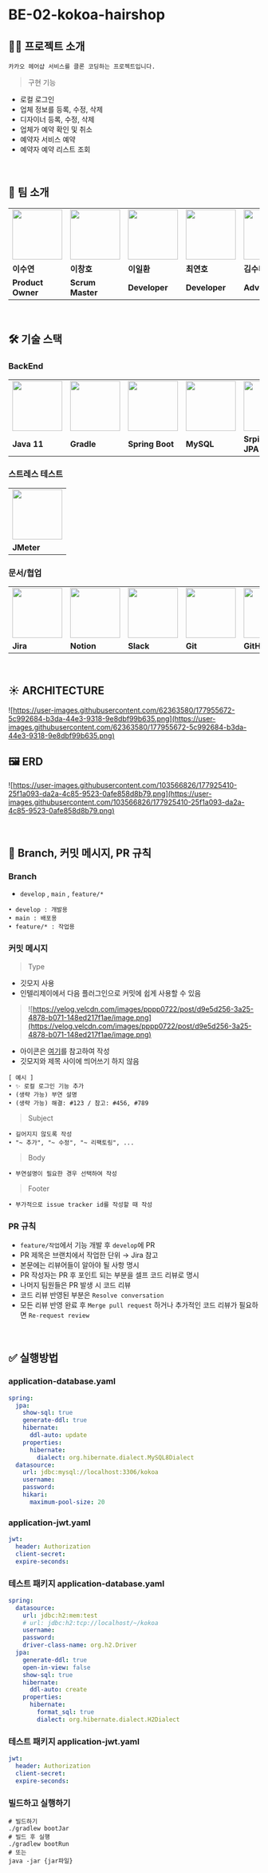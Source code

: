 # BE-02-kokoa-hairshop

## 🤲🏻 프로젝트 소개
```
카카오 헤어샵 서비스를 클론 코딩하는 프로젝트입니다.
```

> 구현 기능

- 로컬 로그인
- 업체 정보를 등록, 수정, 삭제
- 디자이너 등록, 수정, 삭제
- 업체가 예약 확인 및 취소
- 예약자 서비스 예약
- 예약자 예약 리스트 조회

<br>

## 👬 팀 소개

<table>
  <tr>
    <td>
        <a href="https://github.com/suy2on">
            <img src="https://avatars.githubusercontent.com/u/62363580?v=4" width="100px" />
        </a>
    </td>
    <td>
        <a href="https://github.com/Nnagman">
            <img src="https://avatars.githubusercontent.com/u/16336810?v=4" width="100px" />
        </a>
    </td>
    <td>
        <a href="https://github.com/pppp0722">
            <img src="https://avatars.githubusercontent.com/u/60428537?v=4" width="100px" />
        </a>
    </td>
    <td>
        <a href="https://github.com/ChoiYeonho0903">
            <img src="https://avatars.githubusercontent.com/u/76257508?v=4" width="100px" />
        </a>
    </td>
    <td>
        <a href="https://github.com/su-pernova">
            <img src="https://avatars.githubusercontent.com/u/48689213?v=4" width="100px" />
        </a>
    </td>
  </tr>
  <tr>
    <td><b>이수연</b></td>
    <td><b>이창호</b></td>
    <td><b>이일환</b></td>
    <td><b>최연호</b></td>
    <td><b>김수미</b></td>
  </tr>
  <tr>
    <td><b>Product Owner</b></td>
    <td><b>Scrum Master</b></td>
    <td><b>Developer</b></td>
    <td><b>Developer</b></td>
    <td><b>Adviser</b></td>
  </tr>
</table>

<br>

## 🛠 기술 스택

### BackEnd

<table>
  <tr>
    <td>
        <img src="https://images.velog.io/images/xx0hn/post/b1987229-58c5-436a-8d28-512a7f4ab718/175E023350248C8837.jpeg" width="100px" />
    </td>
    <td>
        <img src="https://images.velog.io/images/leeseojune53/post/b6527e64-30c9-40d4-a955-ddbc647edec1/Gradle_logo.png" width="100px" />
    </td>
    <td>
        <img src="https://mblogthumb-phinf.pstatic.net/MjAxNzA4MDNfOTMg/MDAxNTAxNzYzODU4Mzc3.VFDhGiVlIJ_1-1n7eakK3HsfRDMbGyEAPVOdB6bYah4g.jFz8_8GL41JgQUiDryDYYoFl-FaqG48EKtcz-EdHANwg.PNG.scw0531/%EC%8A%A4%ED%81%AC%EB%A6%B0%EC%83%B7_2017-08-03_%EC%98%A4%ED%9B%84_9.18.37.png?type=w2" width="100px" />
    </td>
    <td>
        <img src="https://encrypted-tbn0.gstatic.com/images?q=tbn:ANd9GcTNVKGVT_dyDB_b758ACxJlJTKZFc6NaJvCI6Tt6V8RE5V6UnTP9ux_Pahj4DxhH7hiHeE&usqp=CAU" width="100px" />
    </td>
    <td>  
        <img src="https://i0.wp.com/codegym.vn/wp-content/uploads/2020/06/spring-jpa-query-5.png?fit=400%2C400&ssl=1" width="100px" />
    </td>
    <td>
        <img src="https://automated-testing.info/uploads/default/original/2X/7/760cbf21278280fd7d4980c577d64da634c9fc42.png" width="100px" />
    </td>
  </tr>
  <tr>
    <td><b>Java 11</b></td>
    <td><b>Gradle</b></td>
    <td><b>Spring Boot</b></td>
    <td><b>MySQL</b></td>
    <td><b>Srping Data JPA</b></td>
    <td><b>JUnit5 / Mockito</b></td>
  </tr>
</table>

### 스트레스 테스트
<table>
  <tr>
    <td>
        <img src="https://www.perfmatrix.com/wp-content/uploads/2020/07/JMeter-Logo.png" width="100px" />
    </td>
  </tr>
  <tr>
    <td><b>JMeter</b></td>
  </tr>
  
</table>

### 문서/협업
<table>
  <tr>
    <td>
        <img src="https://user-images.githubusercontent.com/103566826/177922619-3d7f20d6-4066-46bd-a305-a7873a4d6102.png" width="100px" />
    </td>
    <td>
        <img src="https://user-images.githubusercontent.com/103566826/177922764-354c44a9-05e9-4d5c-a10c-0da6676a80a0.png" width="100px" />
    </td>
    <td>
        <img src="https://user-images.githubusercontent.com/103566826/177922777-83956929-35f0-4746-a51b-98c116da2651.png" width="100px" />
    </td>
    <td>
        <img src="https://user-images.githubusercontent.com/103566826/177922791-263bc0f1-bebc-4eee-bdb5-9954af5bbaf9.png" width="100px" />
    </td>
    <td>
        <img src="https://user-images.githubusercontent.com/103566826/177922794-5a47df94-fc97-4beb-a6f4-16b24e315757.png" width="100px" />
    </td>
    <td>
        <img src="https://user-images.githubusercontent.com/103566826/177922809-866718e0-fb19-4840-9caa-111da31795d1.png" width="100px" />
    </td>
    <td>
        <img src="https://user-images.githubusercontent.com/103566826/177922816-6888632c-b218-4635-98d5-189addb835ca.png" width="100px" />
    </td>
  </tr>
  <tr>
    <td><b>Jira</b></td>
    <td><b>Notion</b></td>
    <td><b>Slack</b></td>
    <td><b>Git</b></td>
    <td><b>GitHub</b></td>
    <td><b>RestDocs</b></td>
    <td><b>AsciiDocs</b></td>
  </tr>
</table>

<br>

## ☀️ ARCHITECTURE
![https://user-images.githubusercontent.com/62363580/177955672-5c992684-b3da-44e3-9318-9e8dbf99b635.png](https://user-images.githubusercontent.com/62363580/177955672-5c992684-b3da-44e3-9318-9e8dbf99b635.png)


## 🖼 ERD
![https://user-images.githubusercontent.com/103566826/177925410-25f1a093-da2a-4c85-9523-0afe858d8b79.png](https://user-images.githubusercontent.com/103566826/177925410-25f1a093-da2a-4c85-9523-0afe858d8b79.png)

<br>

## 💬 Branch, 커밋 메시지, PR 규칙

### Branch
- `develop` , `main` , `feature/*`
```
• develop : 개발용
• main : 배포용
• feature/* : 작업용
```

### 커밋 메시지
> Type
- 깃모지 사용
- 인텔리제이에서 다음 플러그인으로 커밋에 쉽게 사용할 수 있음
> ![https://velog.velcdn.com/images/pppp0722/post/d9e5d256-3a25-4878-b071-148ed217f1ae/image.png](https://velog.velcdn.com/images/pppp0722/post/d9e5d256-3a25-4878-b071-148ed217f1ae/image.png)
- 아이콘은 [여기](https://gitmoji.dev)를 참고하여 작성
- 깃모지와 제목 사이에 띄어쓰기 하지 않음
```
[ 예시 ]
• ✨ 로컬 로그인 기능 추가
• (생략 가능) 부연 설명
• (생략 가능) 해결: #123 / 참고: #456, #789
```

> Subject
```
• 길어지지 않도록 작성
• "~ 추가", "~ 수정", "~ 리팩토링", ...
```

> Body
```
• 부연설명이 필요한 경우 선택하여 작성
```

> Footer
```
• 부가적으로 issue tracker id를 작성할 때 작성
```

### PR 규칙

- `feature/작업`에서 기능 개발 후 `develop`에 PR
- PR 제목은 브랜치에서 작업한 단위 → Jira 참고
- 본문에는 리뷰어들이 알아야 될 사항 명시
- PR 작성자는 PR 후 포인트 되는 부분을 셀프 코드 리뷰로 명시
- 나머지 팀원들은 PR 발생 시 코드 리뷰
- 코드 리뷰 반영된 부분은 `Resolve conversation`
- 모든 리뷰 반영 완료 후 `Merge pull request` 하거나 추가적인 코드 리뷰가 필요하면 `Re-request review`

<br>

## ✅ 실행방법

### application-database.yaml
``` YAML
spring:
  jpa:
    show-sql: true
    generate-ddl: true
    hibernate:
      ddl-auto: update
    properties:
      hibernate:
        dialect: org.hibernate.dialect.MySQL8Dialect
  datasource:
    url: jdbc:mysql://localhost:3306/kokoa
    username:
    password:
    hikari:
      maximum-pool-size: 20
```

### application-jwt.yaml
``` YAML
jwt:
  header: Authorization
  client-secret: 
  expire-seconds: 
```

### 테스트 패키지 application-database.yaml
``` YAML
spring:
  datasource:
    url: jdbc:h2:mem:test
    # url: jdbc:h2:tcp://localhost/~/kokoa
    username:
    password:
    driver-class-name: org.h2.Driver
  jpa:
    generate-ddl: true
    open-in-view: false
    show-sql: true
    hibernate:
      ddl-auto: create
    properties:
      hibernate:
        format_sql: true
        dialect: org.hibernate.dialect.H2Dialect
```

### 테스트 패키지 application-jwt.yaml
``` YAML
jwt:
  header: Authorization
  client-secret: 
  expire-seconds: 
```

### 빌드하고 실행하기
``` SHELL
# 빌드하기
./gradlew bootJar
# 빌드 후 실행
./gradlew bootRun
# 또는 
java -jar {jar파일}
```
